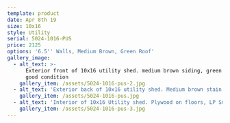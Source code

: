 ```yaml
---
template: product
date: Apr 8th 19
size: 10x16
style: Utility
serial: 5024-1016-PUS
price: 2125
options: '6.5'' Walls, Medium Brown, Green Roof'
gallery_image:
  - alt_text: >-
      Exterior front of 10x16 utility shed. medium brown siding, green roof in
      good condition
    gallery_item: /assets/5024-1016-pus-2.jpg
  - alt_text: 'Exterior back of 10x16 utility shed. Medium brown stain, green roof'
    gallery_item: /assets/5024-1016-pus.jpg
  - alt_text: 'Interior of 10x16 Utility shed. Plywood on floors, LP Smartside on walls'
    gallery_item: /assets/5024-1016-pus-3.jpg
---
```


